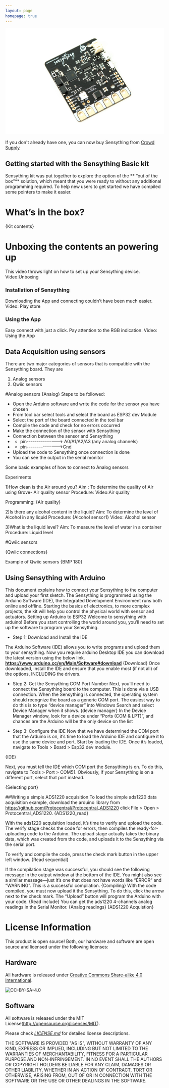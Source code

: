 ```yaml
---
layout: page
homepage: true
---
```

![Sensything](images/sensything-top-iso.jpg)

If you don't already have one, you can now buy Sensything from [Crowd Supply](https://www.crowdsupply.com/protocentral/sensything)

## Getting started with the Sensything Basic kit

Sensything kit was put together to explore the option of the ** “out of the box”** solution, which meant that you were ready to without any additional programming required. To help new users to get started we have compiled some pointers to make it easier.

# What’s in the box?
{Kit contents}

# Unboxing the contents an powering up

This video throws light on how to set up your Sensything device.
Video:Unboxing

### Installation of Sensything
Downloading the App and connecting couldn’t have been much easier.
Video: Play store

### Using the App
Easy connect with just a click. Pay attention to the RGB indication.
Video: Using the App

## Data Acquisition using sensors
There are two major categories of sensors that is compatible with the Sensything board. They are
1) Analog sensors
2) Qwiic sensors

#Analog sensors
{Analog}
Steps to be followed:

- Open the Arduino software and write the code for the sensor you have chosen
- From tool bar select tools and select the board as ESP32 dev Module
- Select the port of the board connected in the tool bar
- Compile the code and check for no errors occurred
- Make the connection of the sensor with Sensything
- Connection between the sensor and Sensything
- + pin---------------> A0/A1/A2/A3 (any analog channels)
- - pin--------------->Gnd
- Upload the code to Sensything once connection is done
- You can see the output in the serial monitor

Some basic examples of how to connect to Analog sensors

Experiments

1)How clean is the Air around you?
Aim : To determine the quality of Air using Grove- Air quality sensor
Procedure:
Video:Air quality

Programming:
{Air quality}

2)Is there any alcohol content in the liquid?
Aim: To determine the level of Alcohol in any liquid
Procedure: {Alcohol sensor1}
Video: Alcohol sensor

3)What is the liquid level?
Aim: To measure the level of water in a container
Procedure: Liquid level

#Qwiic sensors

{Qwiic connections}

Example of Qwiic sensors
{BMP 180}


## Using Sensything with Arduino

This document explains how to connect your Sensything to the computer and upload your first sketch. The Sensything is programmed using the Arduino Software (IDE), the Integrated Development Environment runs both online and offline. Starting the basics of electronics, to more complex projects, the kit will help you control the physical world with sensor and actuators.
Setting up Arduino to ESP32
Welcome to sensything with arduino! Before you start controlling the world around you, you’ll need to set up the software to program your Sensything.

* Step 1: Download and Install the IDE

The Arduino Software (IDE) allows you to write programs and upload them to your sensything. Now you require arduino Desktop IDE you can download the latest version using the below link. **https://www.arduino.cc/en/Main/Software#download**
{Download}
Once downloaded, install the IDE and ensure that you enable most (if not all) of the options, INCLUDING the drivers.

* Step 2: Get the Sensything COM Port Number
Next, you’ll need to connect the Sensything board to the computer. This is done via a USB connection. When the Sensything is connected, the operating system should recognize the board as a generic COM port. The easiest way to do this is to type “device manager” into Windows Search and select Device Manager when it shows.
{device manager}
In the Device Manager window, look for a device under “Ports (COM & LPT)”, and chances are the Arduino will be the only device on the list

* Step 3: Configure the IDE
Now that we have determined the COM port that the Arduino is on, it’s time to load the Arduino IDE and configure it to use the same device and port. Start by loading the IDE. Once it’s loaded, navigate to Tools > Board > Esp32 dev module.

{IDE}

Next, you must tell the IDE which COM port the Sensything is on. To do this, navigate to Tools > Port > COM51. Obviously, if your Sensything is on a different port, select that port instead.

{Selecting port}

##Writing a simple ADS1220 acquisition
To load the simple ads1220 data acquisition example, download the arduino library from  https://github.com/Protocentral/Protocentral_ADS1220 click File > Open > Protocentral_ADS1220.
{ADS1220_read}

With the ads1220 acquisition loaded, it’s time to verify and upload the code. The verify stage checks the code for errors, then compiles the ready-for-uploading code to the Arduino. The upload stage actually takes the binary data, which was created from the code, and uploads it to the Sensything via the serial port.

To verify and compile the code, press the check mark button in the upper left window.
{Read sequential}

If the compilation stage was successful, you should see the following message in the output window at the bottom of the IDE. You might also see a similar message—just it’s one that does not have words like “ERROR” and “WARNING”.
This is a successful compilation.
{Compiling}
With the code compiled, you must now upload it the Sensything. To do this, click the arrow next to the check mark.
The “Upload” button will program the Arduino with your code.
{Read include}
 You can get the ads1220 4-channels analog readings in the Serial Monitor.
{Analog readings}
{ADS1220 Acquistion}

# License Information

This product is open source! Both, our hardware and software are open source and licensed under the following licenses:

## Hardware

All hardware is released under [Creative Commons Share-alike 4.0 International](http://creativecommons.org/licenses/by-sa/4.0/).

![CC-BY-SA-4.0](https://i.creativecommons.org/l/by-sa/4.0/88x31.png)

## Software

All software is released under the MIT License(http://opensource.org/licenses/MIT).

Please check [*LICENSE.md*](LICENSE.md) for detailed license descriptions.

THE SOFTWARE IS PROVIDED "AS IS", WITHOUT WARRANTY OF ANY KIND, EXPRESS OR IMPLIED, INCLUDING BUT NOT LIMITED TO THE WARRANTIES OF MERCHANTABILITY, FITNESS FOR A PARTICULAR PURPOSE AND NON-INFRINGEMENT. IN NO EVENT SHALL THE AUTHORS OR COPYRIGHT HOLDERS BE LIABLE FOR ANY CLAIM, DAMAGES OR OTHER LIABILITY, WHETHER IN AN ACTION OF CONTRACT, TORT OR OTHERWISE, ARISING FROM, OUT OF OR IN CONNECTION WITH THE SOFTWARE OR THE USE OR OTHER DEALINGS IN THE SOFTWARE.
